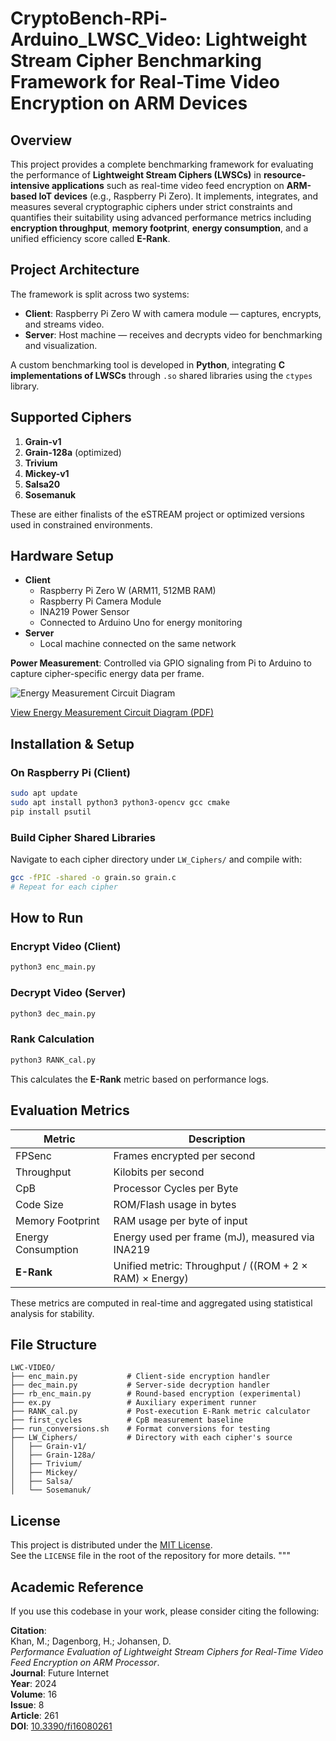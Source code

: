 # CryptoBench-RPi-Arduino_LWSC_Video: Lightweight Stream Cipher Benchmarking Framework for Real-Time Video Encryption on ARM Devices

## Overview

This project provides a complete benchmarking framework for evaluating the performance of **Lightweight Stream Ciphers (LWSCs)** in **resource-intensive applications** such as real-time video feed encryption on **ARM-based IoT devices** (e.g., Raspberry Pi Zero). It implements, integrates, and measures several cryptographic ciphers under strict constraints and quantifies their suitability using advanced performance metrics including **encryption throughput**, **memory footprint**, **energy consumption**, and a unified efficiency score called **E-Rank**.


## Project Architecture

The framework is split across two systems:

- **Client**: Raspberry Pi Zero W with camera module — captures, encrypts, and streams video.
- **Server**: Host machine — receives and decrypts video for benchmarking and visualization.

A custom benchmarking tool is developed in **Python**, integrating **C implementations of LWSCs** through `.so` shared libraries using the `ctypes` library.

## Supported Ciphers

1. **Grain-v1**
2. **Grain-128a** (optimized)
3. **Trivium**
4. **Mickey-v1**
5. **Salsa20**
6. **Sosemanuk**

These are either finalists of the eSTREAM project or optimized versions used in constrained environments.

## Hardware Setup

- **Client**
  - Raspberry Pi Zero W (ARM11, 512MB RAM)
  - Raspberry Pi Camera Module
  - INA219 Power Sensor
  - Connected to Arduino Uno for energy monitoring
- **Server**
  - Local machine connected on the same network

**Power Measurement**: Controlled via GPIO signaling from Pi to Arduino to capture cipher-specific energy data per frame.

![Energy Measurement Circuit Diagram](Manuscript/Dig_circuit.png)

[View Energy Measurement Circuit Diagram (PDF)](Manuscript/Schematics_curr_power_measurement.pdf)

## Installation & Setup

### On Raspberry Pi (Client)

```bash
sudo apt update
sudo apt install python3 python3-opencv gcc cmake
pip install psutil
```

### Build Cipher Shared Libraries

Navigate to each cipher directory under `LW_Ciphers/` and compile with:

```bash
gcc -fPIC -shared -o grain.so grain.c
# Repeat for each cipher
```

## How to Run

### Encrypt Video (Client)

```bash
python3 enc_main.py
```

### Decrypt Video (Server)

```bash
python3 dec_main.py
```

### Rank Calculation

```bash
python3 RANK_cal.py
```

This calculates the **E-Rank** metric based on performance logs.

## Evaluation Metrics

| Metric               | Description                                                                 |
|----------------------|-----------------------------------------------------------------------------|
| FPSenc               | Frames encrypted per second                                                 |
| Throughput           | Kilobits per second                                                         |
| CpB                  | Processor Cycles per Byte                                                   |
| Code Size            | ROM/Flash usage in bytes                                                    |
| Memory Footprint     | RAM usage per byte of input                                                 |
| Energy Consumption   | Energy used per frame (mJ), measured via INA219                             |
| **E-Rank**           | Unified metric: Throughput / ((ROM + 2 × RAM) × Energy)                     |

These metrics are computed in real-time and aggregated using statistical analysis for stability.

## File Structure

```
LWC-VIDEO/
├── enc_main.py           # Client-side encryption handler
├── dec_main.py           # Server-side decryption handler
├── rb_enc_main.py        # Round-based encryption (experimental)
├── ex.py                 # Auxiliary experiment runner
├── RANK_cal.py           # Post-execution E-Rank metric calculator
├── first_cycles          # CpB measurement baseline
├── run_conversions.sh    # Format conversions for testing
├── LW_Ciphers/           # Directory with each cipher's source
│   ├── Grain-v1/
│   ├── Grain-128a/
│   ├── Trivium/
│   ├── Mickey/
│   ├── Salsa/
│   └── Sosemanuk/
```

## License

This project is distributed under the [MIT License](https://opensource.org/licenses/MIT).  
See the `LICENSE` file in the root of the repository for more details.
"""

## Academic Reference

If you use this codebase in your work, please consider citing the following:

**Citation**:  
Khan, M.; Dagenborg, H.; Johansen, D.  
_Performance Evaluation of Lightweight Stream Ciphers for Real-Time Video Feed Encryption on ARM Processor_.  
**Journal**: Future Internet  
**Year**: 2024  
**Volume**: 16  
**Issue**: 8  
**Article**: 261  
**DOI**: [10.3390/fi16080261](https://doi.org/10.3390/fi16080261)
